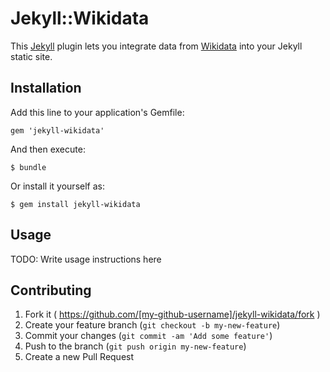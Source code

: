 # Jekyll::Wikidata

This [Jekyll](http://jekyllrb.com/) plugin lets you integrate data from [Wikidata](https://wikidata.org) into your Jekyll static site.

## Installation

Add this line to your application's Gemfile:

    gem 'jekyll-wikidata'

And then execute:

    $ bundle

Or install it yourself as:

    $ gem install jekyll-wikidata

## Usage

TODO: Write usage instructions here

## Contributing

1. Fork it ( https://github.com/[my-github-username]/jekyll-wikidata/fork )
2. Create your feature branch (`git checkout -b my-new-feature`)
3. Commit your changes (`git commit -am 'Add some feature'`)
4. Push to the branch (`git push origin my-new-feature`)
5. Create a new Pull Request
